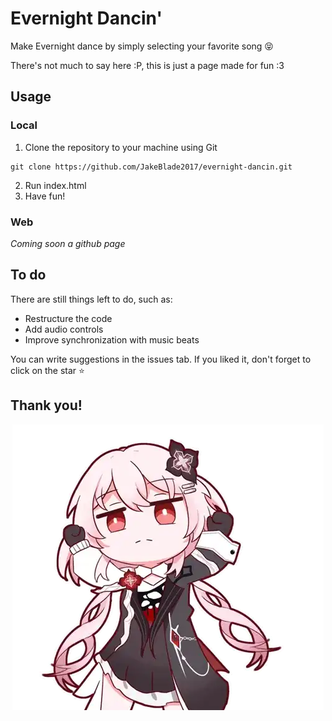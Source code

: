 
# Evernight Dancin'

Make Evernight dance by simply selecting your favorite song 😝

There's not much to say here :P, this is just a page made for fun :3

## Usage
### Local
1. Clone the repository to your machine using Git
```
git clone https://github.com/JakeBlade2017/evernight-dancin.git
```
2. Run index.html
3. Have fun!

### Web
_Coming soon a github page_

## To do
There are still things left to do, such as:
- Restructure the code
- Add audio controls
- Improve synchronization with music beats

You can write suggestions in the issues tab. If you liked it, don't forget to click on the star ⭐

## Thank you!
<div align="center">
	<img src="https://raw.githubusercontent.com/JakeBlade2017/evernight-dancin/refs/heads/main/assets/evernight-march-7th.webp" alt="Evernight dancin' animation" />
</div>